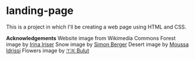 # landing-page

This is a project in which I'll be creating a web page using HTML and CSS.

**Acknowledgements**
Website image from Wikimedia Commons
Forest image by [Irina Iriser](https://www.pexels.com/@iriser/)
Snow image by [Simon Berger](https://www.pexels.com/@8moments/)
Desert image by [Moussa Idrissi](https://www.pexels.com/@mographe/)
Flowers image by [🇹🇷 Bulut](https://www.pexels.com/@bulutsadehanim/)
